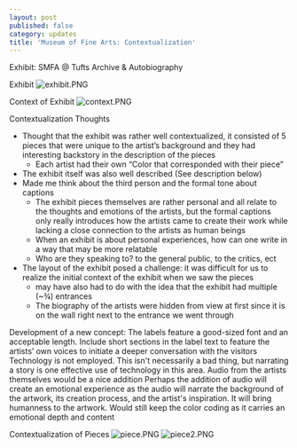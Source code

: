 ```yaml
---
layout: post
published: false
category: updates
title: 'Museum of Fine Arts: Contextualization'
---
```

Exhibit: SMFA @ Tufts Archive & Autobiography

Exhibit
![exhibit.PNG]({{site.baseurl}}/assets/exhibit.PNG)

Context of Exhibit
![context.PNG]({{site.baseurl}}/assets/context.PNG)

Contextualization Thoughts
+ Thought that the exhibit was rather well contextualized, it consisted of 5 pieces that were unique to the artist’s background and they had interesting backstory in the description of the pieces
	- Each artist had their own “Color that corresponded with their piece”
+ The exhibit itself was also well described (See description below)
+ Made me think about the third person and the formal tone about captions
	- The exhibit pieces themselves are rather personal and all relate to the thoughts and emotions of the artists, but the formal captions only really introduces how the artists came to create their work while lacking a close connection to the artists as human beings
	- When an exhibit is about personal experiences, how can one write in a way that may be more relatable
	- Who are they speaking to? to the general public, to the critics, ect  
+ The layout of the exhibit posed a challenge: it was difficult for us to realize the initial context of the exhibit when we saw the pieces
	- may have also had to do with the idea that the exhibit had multiple (~¾) entrances
	- The biography of the artists were hidden from view at first since it is on the wall right next to the entrance we went through 

Development of a new concept: 
The labels feature a good-sized font and an acceptable length. 
Include short sections in the label text to feature the artists’ own voices to initiate a deeper conversation with the visitors
Technology is not employed. This isn't necessarily a bad thing, but narrating a story is one effective use of technology in this area. 
Audio from the artists themselves would be a nice addition
Perhaps the addition of audio will create an emotional experience as the audio will narrate the background of the artwork, its creation process, and the artist's inspiration. It will bring humanness to the artwork. 
Would still keep the color coding as it carries an emotional depth and content 

Contextualization of Pieces
![piece.PNG]({{site.baseurl}}/assets/piece.PNG)
![piece2.PNG]({{site.baseurl}}/assets/piece2.PNG)



